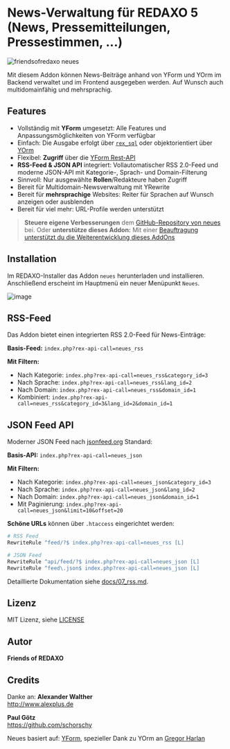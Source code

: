 # News-Verwaltung für REDAXO 5 (News, Pressemitteilungen, Pressestimmen, ...)

![friendsofredaxo neues](https://github.com/FriendsOfREDAXO/neues/assets/3855487/e6ead321-154e-4a1f-be29-53bbabadec06)


Mit diesem Addon können News-Beiträge anhand von YForm und YOrm im Backend verwaltet und im Frontend ausgegeben werden. Auf Wunsch auch multidomainfähig und mehrsprachig.

## Features

* Vollständig mit **YForm** umgesetzt: Alle Features und Anpassungsmöglichkeiten von YForm verfügbar
* Einfach: Die Ausgabe erfolgt über [`rex_sql`](https://redaxo.org/doku/master/datenbank-queries) oder objektorientiert über [YOrm](https://github.com/yakamara/redaxo_yform/blob/master/docs/04_yorm.md)
* Flexibel: **Zugriff** über die [YForm Rest-API](https://github.com/yakamara/redaxo_yform/blob/master/docs/05_rest.md)
* **RSS-Feed & JSON API** integriert: Vollautomatischer RSS 2.0-Feed und moderne JSON-API mit Kategorie-, Sprach- und Domain-Filterung
* Sinnvoll: Nur ausgewählte **Rollen**/Redakteure haben Zugriff
* Bereit für Multidomain-Newsverwaltung mit YRewrite
* Bereit für **mehrsprachige** Websites: Reiter für Sprachen auf Wunsch anzeigen oder ausblenden
* Bereit für viel mehr: URL-Profile werden unterstützt



> **Steuere eigene Verbesserungen** dem [GitHub-Repository von neues](https://github.com/FriendsOfREDAXO/neues) bei. Oder **unterstütze dieses Addon:** Mit einer [Beauftragung unterstützt du die Weiterentwicklung dieses AddOns](https://github.com/sponsors/alexplusde)

## Installation

Im REDAXO-Installer das Addon `neues` herunterladen und installieren. Anschließend erscheint im Hauptmenü ein neuer Menüpunkt `Neues`.

![image](https://user-images.githubusercontent.com/3855487/209792457-b6f824dc-7fd8-4295-a7c7-2eab046d19c7.png)

## RSS-Feed

Das Addon bietet einen integrierten RSS 2.0-Feed für News-Einträge:

**Basis-Feed:** `index.php?rex-api-call=neues_rss`

**Mit Filtern:**
- Nach Kategorie: `index.php?rex-api-call=neues_rss&category_id=3`
- Nach Sprache: `index.php?rex-api-call=neues_rss&lang_id=2`
- Nach Domain: `index.php?rex-api-call=neues_rss&domain_id=1`
- Kombiniert: `index.php?rex-api-call=neues_rss&category_id=3&lang_id=2&domain_id=1`

## JSON Feed API

Moderner JSON Feed nach [jsonfeed.org](https://jsonfeed.org) Standard:

**Basis-API:** `index.php?rex-api-call=neues_json`

**Mit Filtern:**
- Nach Kategorie: `index.php?rex-api-call=neues_json&category_id=3`
- Nach Sprache: `index.php?rex-api-call=neues_json&lang_id=2`
- Nach Domain: `index.php?rex-api-call=neues_json&domain_id=1`
- Mit Paginierung: `index.php?rex-api-call=neues_json&limit=10&offset=20`

**Schöne URLs** können über `.htaccess` eingerichtet werden:
```apache
# RSS Feed
RewriteRule ^feed/?$ index.php?rex-api-call=neues_rss [L]

# JSON Feed
RewriteRule ^api/feed/?$ index.php?rex-api-call=neues_json [L]
RewriteRule ^feed\.json$ index.php?rex-api-call=neues_json [L]
```

Detaillierte Dokumentation siehe [docs/07_rss.md](docs/07_rss.md).

## Lizenz

MIT Lizenz, siehe [LICENSE](https://github.com/FriendsOfREDAXO/neues/blob/main/LICENSE)  

## Autor

**Friends of REDAXO**

## Credits

Danke an: 
**Alexander Walther**  
<http://www.alexplus.de>

**Paul Götz**  
<https://github.com/schorschy>

Neues basiert auf: [YForm](https://github.com/yakamara/redaxo_yform), spezieller Dank zu YOrm an [Gregor Harlan](https://github.com/gharlan)
